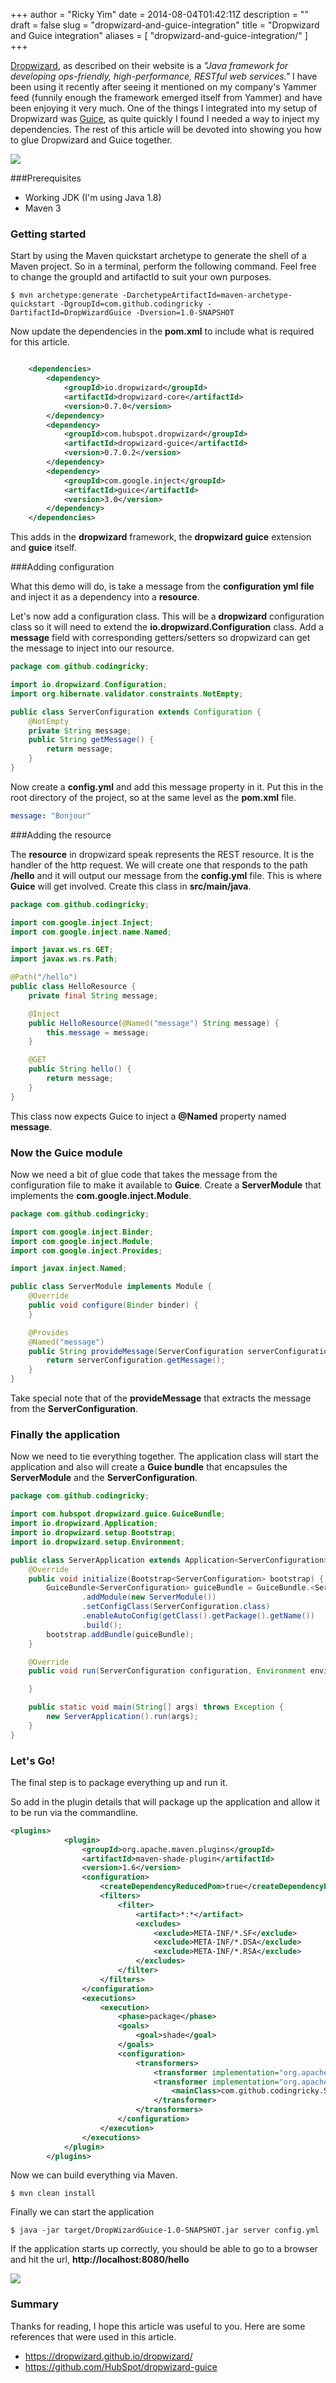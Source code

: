 +++
author = "Ricky Yim"
date = 2014-08-04T01:42:11Z
description = ""
draft = false
slug = "dropwizard-and-guice-integration"
title = "Dropwizard and Guice integration"
aliases = [
    "dropwizard-and-guice-integration/"
]
+++

[Dropwizard](https://dropwizard.github.io/dropwizard/), as described on their website is a *"Java framework for developing ops-friendly, high-performance, RESTful web services."* I have been using it recently after seeing it mentioned on my company's Yammer feed (funnily enough the framework emerged itself from Yammer) and have been enjoying it very much. One of the things I integrated into my setup of Dropwizard was [Guice](https://github.com/google/guice), as quite quickly I found I needed a way to inject my dependencies. The rest of this article will be devoted into showing you how to glue Dropwizard and Guice together.

![](/images/2014/Aug/dropwizard-logo.png)

###Prerequisites

* Working JDK (I'm using Java 1.8)
* Maven 3


### Getting started

Start by using the Maven quickstart archetype to generate the shell of a Maven project. So in a terminal, perform the following command. Feel free to change the groupId and artifactId to suit your own purposes. 

```shell
$ mvn archetype:generate -DarchetypeArtifactId=maven-archetype-quickstart -DgroupId=com.github.codingricky -DartifactId=DropWizardGuice -Dversion=1.0-SNAPSHOT
```


Now update the dependencies in the **pom.xml** to include what is required for this article.

```xml

    <dependencies>
        <dependency>
            <groupId>io.dropwizard</groupId>
            <artifactId>dropwizard-core</artifactId>
            <version>0.7.0</version>
        </dependency>
        <dependency>
            <groupId>com.hubspot.dropwizard</groupId>
            <artifactId>dropwizard-guice</artifactId>
            <version>0.7.0.2</version>
        </dependency>
        <dependency>
            <groupId>com.google.inject</groupId>
            <artifactId>guice</artifactId>
            <version>3.0</version>
        </dependency>
    </dependencies>
```

This adds in the **dropwizard** framework, the **dropwizard guice** extension and **guice** itself.

###Adding configuration

What this demo will do, is take a message from the **configuration yml file** and inject it as a dependency into a **resource**. 

Let's now add a configuration class. This will be a **dropwizard** configuration class so it will need to extend the **io.dropwizard.Configuration** class. Add a **message** field with corresponding getters/setters so dropwizard can get the message to inject into our resource.

```java
package com.github.codingricky;

import io.dropwizard.Configuration;
import org.hibernate.validator.constraints.NotEmpty;

public class ServerConfiguration extends Configuration {
    @NotEmpty
    private String message;
    public String getMessage() {
        return message;
    }
}
```
Now create a **config.yml** and add this message property in it. Put this in the root directory of the project, so at the same level as the **pom.xml** file.

```yml
message: "Bonjour"
```

###Adding the resource

The **resource** in dropwizard speak represents the REST resource. It is the handler of the http request. We will create one that responds to the path **/hello** and it will output our message from the **config.yml** file. This is where **Guice** will get involved. Create this class in **src/main/java**.

```java
package com.github.codingricky;

import com.google.inject.Inject;
import com.google.inject.name.Named;

import javax.ws.rs.GET;
import javax.ws.rs.Path;

@Path("/hello")
public class HelloResource {
    private final String message;

    @Inject
    public HelloResource(@Named("message") String message) {
        this.message = message;
    }

    @GET
    public String hello() {
        return message;
    }
}
```

This class now expects Guice to inject a **@Named** property named **message**.

### Now the Guice module

Now we need a bit of glue code that takes the message from the configuration file to make it available to **Guice**. Create a **ServerModule** that implements the **com.google.inject.Module**. 

```java
package com.github.codingricky;

import com.google.inject.Binder;
import com.google.inject.Module;
import com.google.inject.Provides;

import javax.inject.Named;

public class ServerModule implements Module {
    @Override
    public void configure(Binder binder) {
    }

    @Provides
    @Named("message")
    public String provideMessage(ServerConfiguration serverConfiguration) {
        return serverConfiguration.getMessage();
    }
}
```

Take special note that of the **provideMessage** that extracts the message from the **ServerConfiguration**.

### Finally the application

Now we need to tie everything together. The application class will start the application and also will create a **Guice bundle** that encapsules the **ServerModule** and the **ServerConfiguration**. 

```java
package com.github.codingricky;

import com.hubspot.dropwizard.guice.GuiceBundle;
import io.dropwizard.Application;
import io.dropwizard.setup.Bootstrap;
import io.dropwizard.setup.Environment;

public class ServerApplication extends Application<ServerConfiguration> {
    @Override
    public void initialize(Bootstrap<ServerConfiguration> bootstrap) {
        GuiceBundle<ServerConfiguration> guiceBundle = GuiceBundle.<ServerConfiguration>newBuilder()
                .addModule(new ServerModule())
                .setConfigClass(ServerConfiguration.class)
                .enableAutoConfig(getClass().getPackage().getName())
                .build();
        bootstrap.addBundle(guiceBundle);
    }

    @Override
    public void run(ServerConfiguration configuration, Environment environment) throws Exception {

    }

    public static void main(String[] args) throws Exception {
        new ServerApplication().run(args);
    }
}
```

### Let's Go!

The final step is to package everything up and run it.

So add in the plugin details that will package up the application and allow it to be run via the commandline.

```xml
<plugins>
            <plugin>
                <groupId>org.apache.maven.plugins</groupId>
                <artifactId>maven-shade-plugin</artifactId>
                <version>1.6</version>
                <configuration>
                    <createDependencyReducedPom>true</createDependencyReducedPom>
                    <filters>
                        <filter>
                            <artifact>*:*</artifact>
                            <excludes>
                                <exclude>META-INF/*.SF</exclude>
                                <exclude>META-INF/*.DSA</exclude>
                                <exclude>META-INF/*.RSA</exclude>
                            </excludes>
                        </filter>
                    </filters>
                </configuration>
                <executions>
                    <execution>
                        <phase>package</phase>
                        <goals>
                            <goal>shade</goal>
                        </goals>
                        <configuration>
                            <transformers>
                                <transformer implementation="org.apache.maven.plugins.shade.resource.ServicesResourceTransformer"/>
                                <transformer implementation="org.apache.maven.plugins.shade.resource.ManifestResourceTransformer">
                                    <mainClass>com.github.codingricky.ServerApplication</mainClass>
                                </transformer>
                            </transformers>
                        </configuration>
                    </execution>
                </executions>
            </plugin>
        </plugins>
```

Now we can build everything via Maven.

```shell
$ mvn clean install
```

Finally we can start the application

```shell
$ java -jar target/DropWizardGuice-1.0-SNAPSHOT.jar server config.yml
```

If the application starts up correctly, you should be able to go to a browser and hit the url, **http://localhost:8080/hello**

![](/images/2014/Aug/message.png)

### Summary
Thanks for reading, I hope this article was useful to you. Here are some references that were used in this article.

* https://dropwizard.github.io/dropwizard/
* https://github.com/HubSpot/dropwizard-guice
